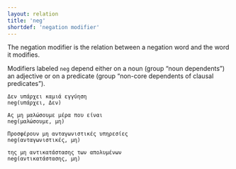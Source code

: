 ```yaml
---
layout: relation
title: 'neg'
shortdef: 'negation modifier'
---
```


The negation modifier is the relation between a negation word and the
word it modifies.

Modifiers labeled `neg` depend either on a noun (group “noun
dependents”) an adjective or on a predicate (group “non-core dependents of clausal
predicates”).

~~~ sdparse
Δεν υπάρχει καμιά εγγύηση
neg(υπάρχει, Δεν)
~~~

~~~ sdparse
Ας μη μαλώσουμε μέρα που είναι
neg(μαλώσουμε, μη)
~~~

~~~ sdparse
Προσφέρουν μη ανταγωνιστικές υπηρεσίες
neg(ανταγωνιστικές, μη)
~~~

~~~ sdparse
της μη αντικατάστασης των απολυμένων
neg(αντικατάστασης, μη)
~~~
<!-- Interlanguage links updated Út zář 29 20:31:55 CEST 2020 -->
